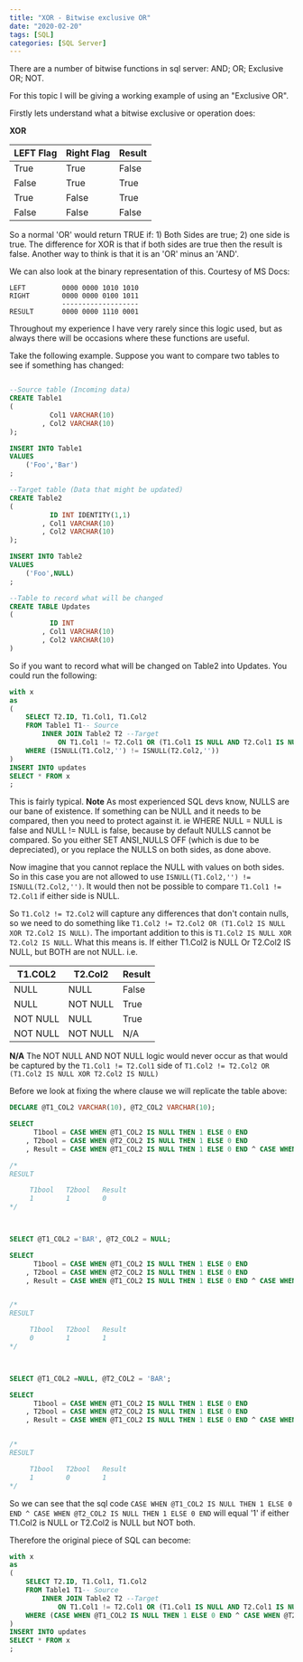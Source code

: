 ```yaml
---
title: "XOR - Bitwise exclusive OR"
date: "2020-02-20"
tags: [SQL]
categories: [SQL Server]
---
```


There are a number of bitwise functions in sql server: AND; OR; Exclusive OR; NOT.

For this topic I will be giving a working example of using an "Exclusive OR".

Firstly lets understand what a bitwise exclusive or operation does:

**XOR**

| LEFT Flag | Right Flag | Result |
| --------- | ---------- | ------ |
| True      | True       | False  |
| False     | True       | True   |
| True      | False      | True   |
| False     | False      | False  |

So a normal 'OR' would return TRUE if: 1) Both Sides are true; 2) one side is true. The difference for XOR is that if both sides are true then the result is false. Another way to think is that it is an 'OR' minus an 'AND'.

We can also look at the binary representation of this. Courtesy of MS Docs:

```
LEFT         0000 0000 1010 1010
RIGHT        0000 0000 0100 1011
             -------------------
RESULT       0000 0000 1110 0001
```

Throughout my experience I have very rarely since this logic used, but as always there will be occasions where these functions are useful.

Take the following example. Suppose you want to compare two tables to see if something has changed:

```sql

--Source table (Incoming data)
CREATE Table1
(
          Col1 VARCHAR(10)
        , Col2 VARCHAR(10)
);

INSERT INTO Table1
VALUES
    ('Foo','Bar')
;

--Target table (Data that might be updated)
CREATE Table2
(
          ID INT IDENTITY(1,1)
        , Col1 VARCHAR(10)
        , Col2 VARCHAR(10)
);

INSERT INTO Table2
VALUES
    ('Foo',NULL)
;

--Table to record what will be changed
CREATE TABLE Updates
(
          ID INT
        , Col1 VARCHAR(10)
        , Col2 VARCHAR(10)
)
```

So if you want to record what will be changed on Table2 into Updates. You could run the following:

```sql
with x
as
(
    SELECT T2.ID, T1.Col1, T1.Col2
    FROM Table1 T1-- Source
        INNER JOIN Table2 T2 --Target
            ON T1.Col1 != T2.Col1 OR (T1.Col1 IS NULL AND T2.Col1 IS NULL)
    WHERE (ISNULL(T1.Col2,'') != ISNULL(T2.Col2,''))
)
INSERT INTO updates
SELECT * FROM x
;
```

This is fairly typical. **Note** As most experienced SQL devs know, NULLS are our bane of existence. If something can be NULL and it needs to be compared, then you need to protect against it. ie WHERE NULL = NULL is false and NULL != NULL is false, because by default NULLS cannot be compared. So you either SET ANSI_NULLS OFF (which is due to be depreciated), or you replace the NULLS on both sides, as done above.

Now imagine that you cannot replace the NULL with values on both sides. So in this case you are not allowed to use `ISNULL(T1.Col2,'') != ISNULL(T2.Col2,'')`. It would then not be possible to compare `T1.Col1 != T2.Col1` if either side is NULL.

So `T1.Col2 != T2.Col2` will capture any differences that don't contain nulls, so we need to do something like `T1.Col2 != T2.Col2 OR (T1.Col2 IS NULL XOR T2.Col2 IS NULL)`. The important addition to this is `T1.Col2 IS NULL XOR T2.Col2 IS NULL`. What this means is. If either T1.Col2 is NULL Or T2.Col2 IS NULL, but BOTH are not NULL.
i.e.

| T1.COL2  | T2.Col2  | Result |
| -------- | -------- | ------ |
| NULL     | NULL     | False  |
| NULL     | NOT NULL | True   |
| NOT NULL | NULL     | True   |
| NOT NULL | NOT NULL | N/A    |

**N/A** The NOT NULL AND NOT NULL logic would never occur as that would be captured by the `T1.Col1 != T2.Col1` side of `T1.Col2 != T2.Col2 OR (T1.Col2 IS NULL XOR T2.Col2 IS NULL)`

Before we look at fixing the where clause we will replicate the table above:

```sql
DECLARE @T1_COL2 VARCHAR(10), @T2_COL2 VARCHAR(10);

SELECT
      T1bool = CASE WHEN @T1_COL2 IS NULL THEN 1 ELSE 0 END
    , T2bool = CASE WHEN @T2_COL2 IS NULL THEN 1 ELSE 0 END
    , Result = CASE WHEN @T1_COL2 IS NULL THEN 1 ELSE 0 END ^ CASE WHEN @T2_COL2 IS NULL THEN 1 ELSE 0 END;

/*
RESULT

     T1bool   T2bool   Result
     1        1        0
*/



SELECT @T1_COL2 ='BAR', @T2_COL2 = NULL;

SELECT
      T1bool = CASE WHEN @T1_COL2 IS NULL THEN 1 ELSE 0 END
    , T2bool = CASE WHEN @T2_COL2 IS NULL THEN 1 ELSE 0 END
    , Result = CASE WHEN @T1_COL2 IS NULL THEN 1 ELSE 0 END ^ CASE WHEN @T2_COL2 IS NULL THEN 1 ELSE 0 END;


/*
RESULT

     T1bool   T2bool   Result
     0        1        1
*/



SELECT @T1_COL2 =NULL, @T2_COL2 = 'BAR';

SELECT
      T1bool = CASE WHEN @T1_COL2 IS NULL THEN 1 ELSE 0 END
    , T2bool = CASE WHEN @T2_COL2 IS NULL THEN 1 ELSE 0 END
    , Result = CASE WHEN @T1_COL2 IS NULL THEN 1 ELSE 0 END ^ CASE WHEN @T2_COL2 IS NULL THEN 1 ELSE 0 END;


/*
RESULT

     T1bool   T2bool   Result
     1        0        1
*/

```

So we can see that the sql code `CASE WHEN @T1_COL2 IS NULL THEN 1 ELSE 0 END ^ CASE WHEN @T2_COL2 IS NULL THEN 1 ELSE 0 END` will equal '1' if either T1.Col2 is NULL or T2.Col2 is NULL but NOT both.

Therefore the original piece of SQL can become:

```sql
with x
as
(
    SELECT T2.ID, T1.Col1, T1.Col2
    FROM Table1 T1-- Source
        INNER JOIN Table2 T2 --Target
            ON T1.Col1 != T2.Col1 OR (T1.Col1 IS NULL AND T2.Col1 IS NULL)
    WHERE (CASE WHEN @T1_COL2 IS NULL THEN 1 ELSE 0 END ^ CASE WHEN @T2_COL2 IS NULL THEN 1 ELSE 0 END) = 1
)
INSERT INTO updates
SELECT * FROM x
;
```
